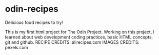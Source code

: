 # odin-recipes
Delicious food recipes to try!

This is my first html project for The Odin Project.
Working on this project, I learned about web development coding practices, 
basic HTML concepts, git and github.
RECIPE CREDITS: allrecipes.com
IMAGES CREDITS: pexels.com